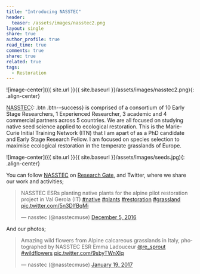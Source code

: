 ```yaml
---
title: "Introducing NASSTEC"
header:
  teaser: /assets/images/nasstec2.png
layout: single
share: true
author_profile: true
read_time: true
comments: true
share: true
related: true
tags:
  - Restoration
---
```


![image-center]({{ site.url }}{{ site.baseurl }}/assets/images/nasstec2.png){: .align-center}


[NASSTEC](http://www.nasstec.eu "NASSTEC"){: .btn .btn--success} is comprised of a consortium of 10 Early Stage Researchers, 1 Experienced Researcher, 3 academic and 4 commercial partners across 5 countries. We are all focused on studying native seed science applied to ecological restoration. This is the Marie-Curie Initial Training Network (ITN) that I am apart of as a PhD candidate and Early Stage Research Fellow. I am focused on species selection to maximise ecological restoration in the temperate grasslands of Europe.


![image-center]({{ site.url }}{{ site.baseurl }}/assets/images/seeds.jpg){: .align-center}


You can follow [NASSTEC](http://www.nasstec.eu "NASSTEC") on [Research Gate](https://www.researchgate.net/project/NASSTEC-NAtive-Seed-Science-TEchnology-and-Conservation "Research Gate"), and Twitter, where we share our work and activities;


<blockquote class="twitter-tweet" data-lang="en"><p lang="en" dir="ltr">NASSTEC ESRs planting native plants for the alpine pilot restoration project in Val Gerola (IT) <a href="https://twitter.com/hashtag/native?src=hash">#native</a> <a href="https://twitter.com/hashtag/plants?src=hash">#plants</a> <a href="https://twitter.com/hashtag/restoration?src=hash">#restoration</a> <a href="https://twitter.com/hashtag/grassland?src=hash">#grassland</a> <a href="https://t.co/5n3DlfBqMi">pic.twitter.com/5n3DlfBqMi</a></p>&mdash; nasstec (@nasstecmuse) <a href="https://twitter.com/nasstecmuse/status/805853913400352768">December 5, 2016</a></blockquote>
<script async src="//platform.twitter.com/widgets.js" charset="utf-8"></script>


And our photos;

<blockquote class="twitter-tweet" data-lang="en"><p lang="en" dir="ltr">Amazing wild flowers from Alpine calcareous grasslands in Italy, photographed by NASSTEC ESR Emma Ladouceur <a href="https://twitter.com/re_sprout">@re_sprout</a> <a href="https://twitter.com/hashtag/wildflowers?src=hash">#wildflowers</a> <a href="https://t.co/9sbyTWnXlq">pic.twitter.com/9sbyTWnXlq</a></p>&mdash; nasstec (@nasstecmuse) <a href="https://twitter.com/nasstecmuse/status/822016042801233921">January 19, 2017</a></blockquote>
<script async src="//platform.twitter.com/widgets.js" charset="utf-8"></script>




